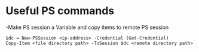 # Useful PS commands

-Make PS session a Variable and copy items to remote PS session
```
$dc = New-PSSession <ip-address> -Credential (Get-Credential)
Copy-Item <file directory path> -ToSession $dc <remote directory path>
```